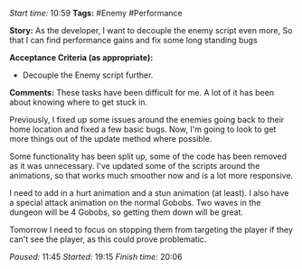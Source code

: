 
*Start time:* 10:59
**Tags:** #Enemy #Performance 

**Story:** 
As the developer, I want to decouple the enemy script even more,
So that I can find performance gains and fix some long standing bugs

**Acceptance Criteria (as appropriate):**
- Decouple the Enemy script further.

**Comments:** 
These tasks have been difficult for me. A lot of it has been about knowing where to get stuck in.

Previously, I fixed up some issues around the enemies going back to their home location and fixed a few basic bugs. Now, I'm going to look to get more things out of the update method where possible.

Some functionality has been split up, some of the code has been removed as it was unnecessary. I've updated some of the scripts around the animations, so that works much smoother now and is a lot more responsive.

I need to add in a hurt animation and a stun animation (at least). I also have a special attack animation on the normal Gobobs. Two waves in the dungeon will be 4 Gobobs, so getting them down will be great.

Tomorrow I need to focus on stopping them from targeting the player if they can't see the player, as this could prove problematic.

*Paused:* 11:45
*Started:* 19:15 
*Finish time:* 20:06